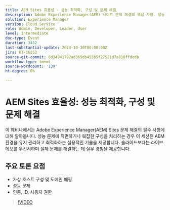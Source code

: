 ```yaml
---
title: AEM Sites 효율성 - 성능 최적화, 구성 및 문제 해결
description: Adobe Experience Manager(AEM) 사이트 문제 해결의 핵심 사항. 성능 문제에 직면하거나 복잡한 구성을 처리하는 경우 이 세션은 AEM 환경을 유지 관리하고 최적화하는 실용적인 기술을 제공합니다. 슬라이드보다는 라이브 데모를 우선시하며 실제 문제를 해결하는 데 실무 경험을 제공합니다​.주요 논의 사항:- 가상 호스트 구성 및 도메인 매핑- 성능 문제- 인증, 식별, 사용자 권한
solution: Experience Manager
version: Cloud Service
role: Admin, Developer, Leader, User
level: Intermediate
doc-type: Event
duration: 3452
last-substantial-update: 2024-10-30T00:00:00Z
jira: KT-16353
source-git-commit: 6d34941792ad369db453b5f27521d7a818ffdedb
workflow-type: tm+mt
source-wordcount: '139'
ht-degree: 0%

---
```



# AEM Sites 효율성: 성능 최적화, 구성 및 문제 해결

이 웨비나에서는 Adobe Experience Manager(AEM) Sites 문제 해결의 필수 사항에 대해 알아봅니다. 성능 문제에 직면하거나 복잡한 구성을 처리하는 경우 이 세션은 AEM 환경을 유지 관리하고 최적화하는 실용적인 기술을 제공합니다. 슬라이드보다는 라이브 데모를 우선시하며 실제 문제를 해결하는 데 실무 경험을 제공합니다&#x200B;.


## 주요 토론 요점

* 가상 호스트 구성 및 도메인 매핑
* 성능 문제
* 인증, ID, 사용자 권한

>[!VIDEO](https://video.tv.adobe.com/v/3435114/?learn=on)
